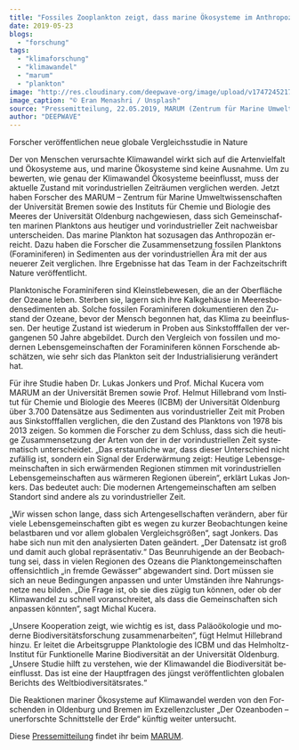 ```yaml
---
title: "Fos­si­les Zooplankton zeigt, dass ma­ri­ne Öko­sys­te­me im An­thro­po­zän an­ge­kom­men sind"
date: 2019-05-23
blogs: 
  - "forschung"
tags: 
  - "klimaforschung"
  - "klimawandel"
  - "marum"
  - "plankton"
image: "http://res.cloudinary.com/deepwave-org/image/upload/v1747245217/deepwave.org/eran-menashri-aw3j_lgA0Q8-unsplash-scaled.jpg"
image_caption: "© Eran Menashri / Unsplash"
source: "Pressemitteilung, 22.05.2019, MARUM (Zentrum für Marine Umweltwissenschaften)"
author: "DEEPWAVE"
---
```


For­scher ver­öf­fent­li­chen neue glo­ba­le Ver­gleichs­stu­die in Na­tu­re

Der von Men­schen ver­ur­sach­te Kli­ma­wan­del wirkt sich auf die Ar­ten­viel­falt und Öko­sys­te­me aus, und ma­ri­ne Öko­sys­te­me sind kei­ne Aus­nah­me. Um zu be­wer­ten, wie ge­nau der Kli­ma­wan­del Öko­sys­te­me be­ein­flusst, muss der ak­tu­el­le Zu­stand mit vor­in­dus­tri­el­len Zeit­räu­men ver­gli­chen wer­den. Jetzt ha­ben For­scher des MARUM – Zen­trum für Ma­ri­ne Um­welt­wis­sen­schaf­ten der Uni­ver­si­tät Bre­men so­wie des In­sti­tuts für Che­mie und Bio­lo­gie des Mee­res der Uni­ver­si­tät Ol­den­burg nach­ge­wie­sen, dass sich Ge­mein­schaf­ten ma­ri­nen Plank­tons aus heu­ti­ger und vor­in­dus­tri­el­ler Zeit nach­weis­bar un­ter­schei­den. Das ma­ri­ne Plank­ton hat so­zu­sa­gen das An­thro­po­zän er­reicht. Dazu ha­ben die For­scher die Zu­sam­men­set­zung fos­si­len Plank­tons (Fo­ra­mi­ni­fe­ren) in Se­di­men­ten aus der vor­in­dus­tri­el­len Ära mit der aus neue­rer Zeit ver­gli­chen. Ihre Er­geb­nis­se hat das Team in der Fach­zeit­schrift Na­tu­re ver­öf­fent­licht.

Plank­to­ni­sche Fo­ra­mi­ni­fe­ren sind Kleinst­le­be­we­sen, die an der Ober­flä­che der Ozea­ne le­ben. Ster­ben sie, la­gern sich ihre Kalk­ge­häu­se in Mee­res­bo­den­s­edi­men­ten ab. Sol­che fos­si­len Fo­ra­mi­ni­fe­ren do­ku­men­tie­ren den Zu­stand der Ozea­ne, be­vor der Mensch be­gon­nen hat, das Kli­ma zu be­ein­flus­sen. Der heu­ti­ge Zu­stand ist wie­der­um in Pro­ben aus Sink­stoff­fal­len der ver­gan­ge­nen 50 Jah­re ab­ge­bil­det. Durch den Ver­gleich von fos­si­len und mo­der­nen Le­bens­ge­mein­schaf­ten der Fo­ra­mi­ni­fe­ren kön­nen For­schen­de ab­schät­zen, wie sehr sich das Plank­ton seit der In­dus­tria­li­sie­rung ver­än­dert hat.

Für ihre Stu­die ha­ben Dr. Lu­kas Jon­kers und Prof. Mi­chal Ku­ce­ra vom MARUM an der Uni­ver­si­tät Bre­men so­wie Prof. Hel­mut Hil­le­brand vom In­sti­tut für Che­mie und Bio­lo­gie des Mee­res (ICBM) der Uni­ver­si­tät Ol­den­burg über 3.700 Da­ten­sät­ze aus Se­di­men­ten aus vor­in­dus­tri­el­ler Zeit mit Pro­ben aus Sink­stoff­fal­len ver­gli­chen, die den Zu­stand des Plank­tons von 1978 bis 2013 zei­gen. So kom­men die For­scher zu dem Schluss, dass sich die heu­ti­ge Zu­sam­men­set­zung der Ar­ten von der in der vor­in­dus­tri­el­len Zeit sys­te­ma­tisch un­ter­schei­det. „Das er­staun­li­che war, dass die­ser Un­ter­schied nicht zu­fäl­lig ist, son­dern ein Si­gnal der Erd­er­wär­mung zeigt: Heu­ti­ge Le­bens­ge­mein­schaf­ten in sich er­wär­men­den Re­gio­nen stim­men mit vor­in­dus­tri­el­len Le­bens­ge­mein­schaf­ten aus wär­me­ren Re­gio­nen über­ein“, er­klärt Lu­kas Jon­kers. Das be­deu­tet auch: Die mo­der­nen Ar­ten­ge­mein­schaf­ten am sel­ben Stand­ort sind an­de­re als zu vor­in­dus­tri­el­ler Zeit.

„Wir wis­sen schon lan­ge, dass sich Ar­ten­ge­sell­schaf­ten ver­än­dern, aber für vie­le Le­bens­ge­mein­schaf­ten gibt es we­gen zu kur­zer Be­ob­ach­tun­gen kei­ne be­last­ba­ren und vor al­lem glo­ba­len Ver­gleichs­grö­ßen“, sagt Jon­kers. Das habe sich nun mit den ana­ly­sier­ten Da­ten ge­än­dert. „Der Da­ten­satz ist groß und da­mit auch glo­bal re­prä­sen­ta­tiv.“ Das Be­un­ru­hi­gen­de an der Be­ob­ach­tung sei, dass in vie­len Re­gio­nen des Oze­ans die Plank­ton­ge­mein­schaf­ten of­fen­sicht­lich „in frem­de Ge­wäs­ser“ ab­ge­wan­dert sind. Dort müs­sen sie sich an neue Be­din­gun­gen an­pas­sen und un­ter Um­stän­den ihre Nah­rungs­net­ze neu bil­den. „Die Fra­ge ist, ob sie dies zü­gig tun kön­nen, oder ob der Kli­ma­wan­del zu schnell vor­an­schrei­tet, als dass die Ge­mein­schaf­ten sich an­pas­sen könn­ten“, sagt Mi­chal Ku­ce­ra.

„Un­se­re Ko­ope­ra­ti­on zeigt, wie wich­tig es ist, dass Pa­läo­öko­lo­gie und mo­der­ne Bio­di­ver­si­täts­for­schung zu­sam­men­ar­bei­ten“, fügt Hel­mut Hil­le­brand hin­zu. Er lei­tet die Ar­beits­grup­pe Plank­to­lo­gie des ICBM und das Helm­holtz-In­sti­tut für Funk­tio­nel­le Ma­ri­ne Bio­di­ver­si­tät an der Uni­ver­si­tät Ol­den­burg. „Un­se­re Stu­die hilft zu ver­ste­hen, wie der Kli­ma­wan­del die Bio­di­ver­si­tät be­ein­flusst. Das ist eine der Haupt­fra­gen des jüngst ver­öf­fent­lich­ten glo­ba­len Be­richts des Welt­bio­di­ver­si­täts­ra­tes.“

Die Re­ak­tio­nen ma­ri­ner Öko­sys­te­me auf Kli­ma­wan­del wer­den von den For­schen­den in Ol­den­burg und Bre­men im Ex­zel­lenz­clus­ter „Der Oze­an­bo­den – un­er­forsch­te Schnitt­stel­le der Erde“ künf­tig wei­ter un­ter­sucht.

Diese [Pressemitteilung](https://www.marum.de/Entdecken/Fossiles-Zooplankton-zeigt-dass-marine-Oekosysteme-im-Anthropozaen-angekommen-sind.html) findet ihr beim [MARUM](https://www.marum.de/index.html).

